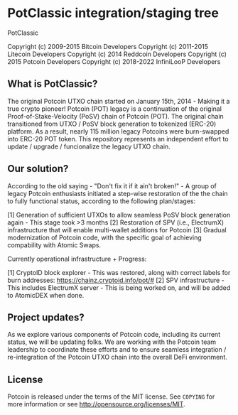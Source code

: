 PotClassic integration/staging tree
===================================

PotClassic

Copyright (c) 2009-2015 Bitcoin Developers
Copyright (c) 2011-2015 Litecoin Developers
Copyright (c) 2014 Reddcoin Developers
Copyright (c) 2015 Potcoin Developers
Copyright (c) 2018-2022 InfiniLooP Developers

What is PotClassic?
-------------------

The original Potcoin UTXO chain started on January 15th, 2014 - Making it a true crypto pioneer!
Potcoin (POT) legacy is a continuation of the original Proof-of-Stake-Velocity (PoSV) chain of Potcoin (POT).
The original chain transitioned from UTXO / PoSV block generation to tokenized (ERC-20) platform.
As a result, nearly 115 million legacy Potcoins were burn-swapped into ERC-20 POT token.
This repository represents an independent effort to update / upgrade / funcionalize the legacy UTXO chain.

Our solution?
-------------

According to the old saying - "Don't fix it if it ain't broken!" - A group of legacy Potcoin enthusiasts
initiated a step-wise restoration of the the chain to fully functional status, according to the following plan/stages:

[1] Generation of sufficient UTXOs to allow seamless PoSV block generation again - This stage took >3 months
[2] Restoration of SPV (i.e., ElectrumX) infrastructure that will enable multi-wallet additions for Potcoin
[3] Gradual modernization of Potcoin code, with the specific goal of achieving compability with Atomic Swaps.

Currently operational infrastructure + Progress:

[1] CryptoID block explorer - This was restored, along with correct labels for burn addresses: https://chainz.cryptoid.info/pot/#
[2] SPV infrastructure - This includes ElectrumX server - This is being worked on, and will be added to AtomicDEX when done.

Project updates?
----------------
As we explore various components of Potcoin code, including its current status, we will be updating folks.
We are working with the Potcoin team leadership to coordinate these efforts and to ensure seamless integration / re-integration 
of the Potcoin UTXO chain into the overall DeFi environment.

License
-------

Potcoin is released under the terms of the MIT license. See `COPYING` for more
information or see http://opensource.org/licenses/MIT.
